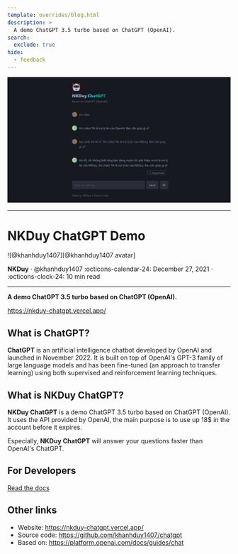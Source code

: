 ```yaml
---
template: overrides/blog.html
description: >
  A demo ChatGPT 3.5 turbo based on ChatGPT (OpenAI).
search:
  exclude: true
hide:
  - feedback
---
```


[@khanhduy1407 avatar]: https://avatars.githubusercontent.com/u/68154054

![review image][review image]

[review image]: nkduy-chatgpt-demo/review.jpg

---

# NKDuy ChatGPT Demo

<aside class="mdx-author" markdown>
![@khanhduy1407][@khanhduy1407 avatar]

<span>__NKDuy__ · @khanhduy1407</span>
<span>
:octicons-calendar-24: December 27, 2021 ·
:octicons-clock-24: 10 min read
</span>
</aside>

---

__A demo ChatGPT 3.5 turbo based on ChatGPT (OpenAI).__

https://nkduy-chatgpt.vercel.app/

## What is ChatGPT?

__ChatGPT__ is an artificial intelligence chatbot developed by OpenAI and
launched in November 2022. It is built on top of OpenAI's GPT-3 family
of large language models and has been fine-tuned (an approach to
transfer learning) using both supervised and reinforcement learning
techniques.

## What is NKDuy ChatGPT?

__NKDuy ChatGPT__ is a demo ChatGPT 3.5 turbo based on ChatGPT (OpenAI).
It uses the API provided by OpenAI, the main purpose is to use up 18$
in the account before it expires.

Especially, __NKDuy ChatGPT__ will answer your questions faster than
OpenAI's ChatGPT.

## For Developers

[Read the docs](https://github.com/khanhduy1407/chatgpt#readme)

## Other links

- Website: https://nkduy-chatgpt.vercel.app/
- Source code: https://github.com/khanhduy1407/chatgpt
- Based on: https://platform.openai.com/docs/guides/chat
